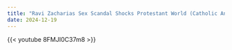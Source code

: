 ```yaml
---
title: "Ravi Zacharias Sex Scandal Shocks Protestant World (Catholic Analysis)"
date: 2024-12-19
---
```


{{< youtube 8FMJI0C37m8 >}}
